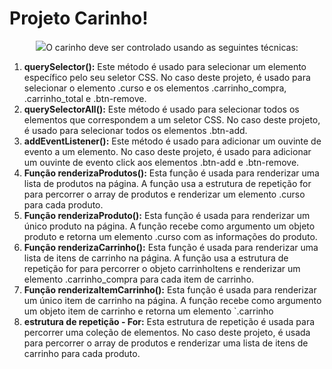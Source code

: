 # Projeto Carinho!

<p align="center">
  <img src="#>
</p>

Este repositório contém um projeto de carrossel de imagens para que os alunos do 2º ano do ensino médio com habilitação profissional de **TÉCNICO EM INFORMÁTICA PARA INTERNET** possam desenvolver a lógica da troca das imagens em **JavaScript puro**.


## O carinho deve ser controlado usando as seguintes técnicas:
1. **querySelector():** Este método é usado para selecionar um elemento específico pelo seu seletor CSS. No caso deste projeto, é usado para selecionar o elemento .curso e os elementos .carrinho_compra, .carrinho_total e .btn-remove.
2. **querySelectorAll():** Este método é usado para selecionar todos os elementos que correspondem a um seletor CSS. No caso deste projeto, é usado para selecionar todos os elementos .btn-add.
3. **addEventListener():** Este método é usado para adicionar um ouvinte de evento a um elemento. No caso deste projeto, é usado para adicionar um ouvinte de evento click aos elementos .btn-add e .btn-remove.
4. **Função renderizaProdutos():** Esta função é usada para renderizar uma lista de produtos na página. A função usa a estrutura de repetição for para percorrer o array de produtos e renderizar um elemento .curso para cada produto.
5. **Função renderizaProduto():** Esta função é usada para renderizar um único produto na página. A função recebe como argumento um objeto produto e retorna um elemento .curso com as informações do produto.
6. **Função renderizaCarrinho():** Esta função é usada para renderizar uma lista de itens de carrinho na página. A função usa a estrutura de repetição for para percorrer o objeto carrinhoItens e renderizar um elemento .carrinho_compra para cada item de carrinho.
7. **Função renderizaItemCarrinho():** Esta função é usada para renderizar um único item de carrinho na página. A função recebe como argumento um objeto item de carrinho e retorna um elemento `.carrinho
8.  **estrutura de repetição - For:**  Esta estrutura de repetição é usada para percorrer uma coleção de elementos. No caso deste projeto, é usada para percorrer o array de produtos e renderizar uma lista de itens de carrinho para cada produto.
